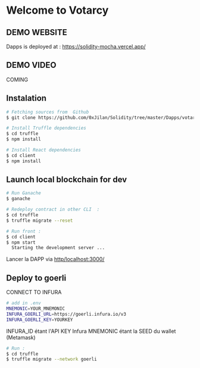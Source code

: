 # Welcome to Votarcy

## DEMO WEBSITE

Dapps is deployed at : <a href='https://solidity-mocha.vercel.app//'>https://solidity-mocha.vercel.app/</a>

## DEMO VIDEO

COMING

## Instalation

```sh
# Fetching sources from  Github
$ git clone https://github.com/0xJilan/Solidity/tree/master/Dapps/votarcy
```

```sh
# Install Truffle dependencies
$ cd truffle
$ npm install
```

```sh
# Install React dependencies
$ cd client
$ npm install
```

## Launch local blockchain for dev

```sh
# Run Ganache
$ ganache
```

```sh
# Redeploy contract in other CLI  :
$ cd truffle
$ truffle migrate --reset
```

```sh
# Run front :
$ cd client
$ npm start
  Starting the development server ...
```

Lancer la DAPP via <a href='http/localhost:3000/'>http/localhost:3000/</a>

## Deploy to goerli

CONNECT TO INFURA

```sh
# add in .env
MNEMONIC=YOUR_MNEMONIC
INFURA_GOERLI_URL=https://goerli.infura.io/v3
INFURA_GOERLI_KEY=YOURKEY
```

INFURA_ID étant l'API KEY Infura
MNEMONIC étant la SEED du wallet (Metamask)

```sh
# Run :
$ cd truffle
$ truffle migrate --network goerli
```
